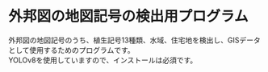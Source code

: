# 外邦図の地図記号の検出用プログラム
外邦図の地図記号のうち、植生記号13種類、水域、住宅地を検出し、GISデータとして使用するためのプログラムです。    
YOLOv8を使用していますので、インストールは必須です。    
